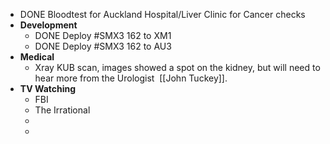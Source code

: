 - DONE Bloodtest for Auckland Hospital/Liver Clinic for Cancer checks
- **Development**
	- DONE Deploy #SMX3 162 to XM1
	- DONE Deploy #SMX3 162 to AU3
- **Medical**
	- Xray KUB scan, images showed a spot on the kidney, but will need to hear more from the Urologist  [[John Tuckey]].
- **TV Watching**
	- FBI
	- The Irrational
	-
	-